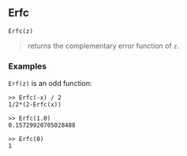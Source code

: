 ## Erfc

```
Erfc(z)
```

> returns the complementary error function of `z`.
 
### Examples
`Erf(z)` is an odd function:
```  
>> Erfc(-x) / 2    
1/2*(2-Erfc(x))   
 
>> Erfc(1.0)
0.15729920705028488
 
>> Erfc(0)    
1    
```
